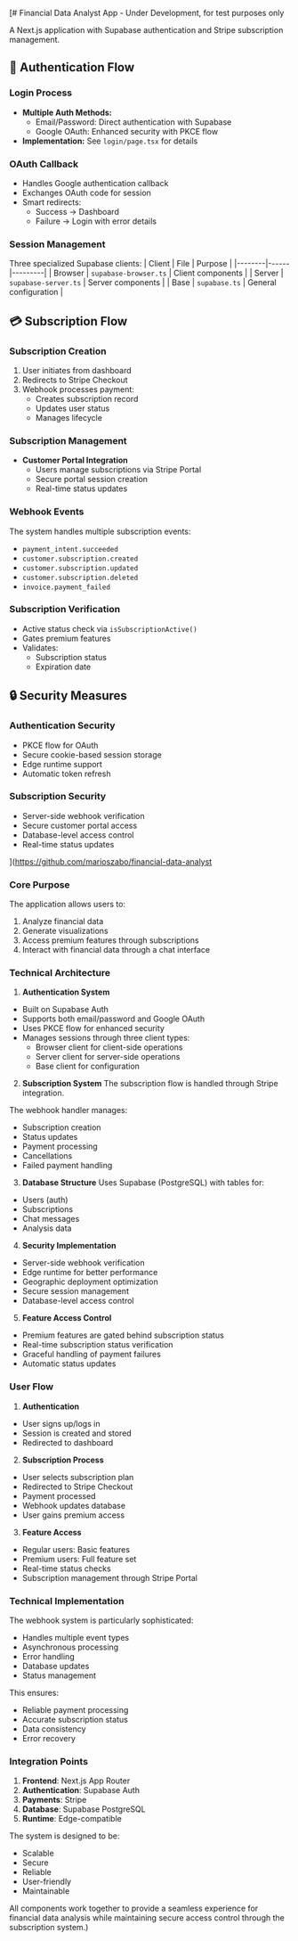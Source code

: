 [# Financial Data Analyst App - Under Development, for test purposes only

A Next.js application with Supabase authentication and Stripe subscription management.

## 🔐 Authentication Flow

### Login Process
- **Multiple Auth Methods:**
  - Email/Password: Direct authentication with Supabase
  - Google OAuth: Enhanced security with PKCE flow
- **Implementation:** See `login/page.tsx` for details

### OAuth Callback
- Handles Google authentication callback
- Exchanges OAuth code for session
- Smart redirects:
  - Success → Dashboard
  - Failure → Login with error details

### Session Management
Three specialized Supabase clients:
| Client | File | Purpose |
|--------|------|---------|
| Browser | `supabase-browser.ts` | Client components |
| Server | `supabase-server.ts` | Server components |
| Base | `supabase.ts` | General configuration |

## 💳 Subscription Flow

### Subscription Creation
1. User initiates from dashboard
2. Redirects to Stripe Checkout
3. Webhook processes payment:
   - Creates subscription record
   - Updates user status
   - Manages lifecycle

### Subscription Management
- **Customer Portal Integration**
  - Users manage subscriptions via Stripe Portal
  - Secure portal session creation
  - Real-time status updates

### Webhook Events
The system handles multiple subscription events:
- `payment_intent.succeeded`
- `customer.subscription.created`
- `customer.subscription.updated`
- `customer.subscription.deleted`
- `invoice.payment_failed`

### Subscription Verification
- Active status check via `isSubscriptionActive()`
- Gates premium features
- Validates:
  - Subscription status
  - Expiration date

## 🔒 Security Measures

### Authentication Security
- PKCE flow for OAuth
- Secure cookie-based session storage
- Edge runtime support
- Automatic token refresh

### Subscription Security
- Server-side webhook verification
- Secure customer portal access
- Database-level access control
- Real-time status updates


](https://github.com/marioszabo/financial-data-analyst
### Core Purpose
The application allows users to:
1. Analyze financial data
2. Generate visualizations
3. Access premium features through subscriptions
4. Interact with financial data through a chat interface

### Technical Architecture

1. **Authentication System**
- Built on Supabase Auth
- Supports both email/password and Google OAuth
- Uses PKCE flow for enhanced security
- Manages sessions through three client types:
  - Browser client for client-side operations
  - Server client for server-side operations
  - Base client for configuration

2. **Subscription System**
The subscription flow is handled through Stripe integration.

The webhook handler manages:
- Subscription creation
- Status updates
- Payment processing
- Cancellations
- Failed payment handling

3. **Database Structure**
Uses Supabase (PostgreSQL) with tables for:
- Users (auth)
- Subscriptions
- Chat messages
- Analysis data

4. **Security Implementation**
- Server-side webhook verification
- Edge runtime for better performance
- Geographic deployment optimization
- Secure session management
- Database-level access control

5. **Feature Access Control**
- Premium features are gated behind subscription status
- Real-time subscription status verification
- Graceful handling of payment failures
- Automatic status updates

### User Flow

1. **Authentication**
- User signs up/logs in
- Session is created and stored
- Redirected to dashboard

2. **Subscription Process**
- User selects subscription plan
- Redirected to Stripe Checkout
- Payment processed
- Webhook updates database
- User gains premium access

3. **Feature Access**
- Regular users: Basic features
- Premium users: Full feature set
- Real-time status checks
- Subscription management through Stripe Portal

### Technical Implementation

The webhook system is particularly sophisticated:
- Handles multiple event types
- Asynchronous processing
- Error handling
- Database updates
- Status management


This ensures:
- Reliable payment processing
- Accurate subscription status
- Data consistency
- Error recovery

### Integration Points
1. **Frontend**: Next.js App Router
2. **Authentication**: Supabase Auth
3. **Payments**: Stripe
4. **Database**: Supabase PostgreSQL
5. **Runtime**: Edge-compatible

The system is designed to be:
- Scalable
- Secure
- Reliable
- User-friendly
- Maintainable

All components work together to provide a seamless experience for financial data analysis while maintaining secure access control through the subscription system.)
